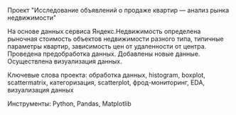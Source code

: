 Проект "Исследование объявлений о продаже квартир — анализ рынка недвижимости"

На основе данных сервиса Яндекс.Недвижимость определена рыночная стоимость объектов недвижимости разного типа, типичные параметры квартир, зависимость цен от удаленности от центра. Проведена предобработка данных. Добавлены новые данные. Осуществлена визуализация данных.

Ключевые слова проекта: обработка данных, histogram, boxplot, scattermatrix, категоризация, scatterplot,  фрод-мониторинг, EDA, визуализация данных

Инструменты: Python, Pandas, Matplotlib